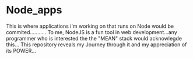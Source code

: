 # Node_apps
This is where applications i'm working on that runs on Node would be commited...........
To me, NodeJS is a fun tool in web development...any programmer who is interested the the "MEAN" stack would acknowlegde this...
This repository  reveals my Journey through it and my appreciation of its POWER...

